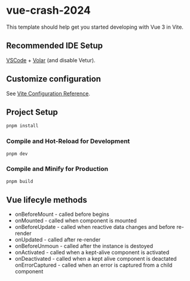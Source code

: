 # vue-crash-2024

This template should help get you started developing with Vue 3 in Vite.

## Recommended IDE Setup

[VSCode](https://code.visualstudio.com/) + [Volar](https://marketplace.visualstudio.com/items?itemName=Vue.volar) (and disable Vetur).

## Customize configuration

See [Vite Configuration Reference](https://vitejs.dev/config/).

## Project Setup

```sh
pnpm install
```

### Compile and Hot-Reload for Development

```sh
pnpm dev
```

### Compile and Minify for Production

```sh
pnpm build
```

## Vue lifecyle methods
- onBeforeMount - called before begins
- onMounted - called when component is mounted
- onBeforeUpdate - called when reactive data changes and before re-render
- onUpdated - called after re-render
- onBeforeUnmoun - called after the instance is destoyed
- onActivated - called when a kept-alive component is activated
- onDeactivated - called when a kept alive component is deactated 
onErrorCaptured - called when an error is captured from a child component

